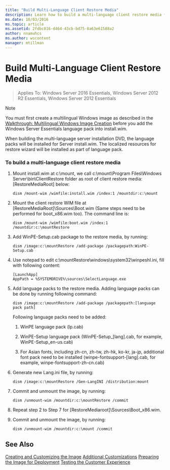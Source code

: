 ```yaml
---
title: "Build Multi-Language Client Restore Media"
description: Learn how to build a multi-language client restore media for Windows Server Essentials.
ms.date: 10/03/2016
ms.topic: article
ms.assetid: 2fdbc016-d464-43cb-bd75-8a63e61588a2
author: nnamuhcs
ms.author: wscontent
manager: mtillman
---
```


# Build Multi-Language Client Restore Media

>Applies To: Windows Server 2016 Essentials, Windows Server 2012 R2 Essentials, Windows Server 2012 Essentials

> [!NOTE]
>  You must first create a multilingual Windows image as described in the [Walkthrough: Multilingual Windows Image Creation](/previous-versions/windows/it-pro/windows-8.1-and-8/jj126995(v=win.10)) before you add the Windows Server Essentials language pack into install.wim.

 When building the multi-language server installation DVD, the language packs will be installed for Server install.wim. The localized resources for restore wizard will be installed as part of language pack.

### To build a multi-language client restore media

1.  Mount install.wim at c:\mount, we call c:\mount\Program Files\Windows Server\bin\ClientRestore folder as root of client restore media: [RestoreMediaRoot] below:

    ```
    dism /mount-wim /wimfile:install.wim /index:1 /mountdir:c:\mount
    ```

2.  Mount the client restore WIM file at [RestoreMediaRoot]\Sources\Boot.wim (Same steps need to be performed for boot_x86.wim too). The command line is:

    ```
    dism /mount-wim /wimfile:boot.wim /index:1 /mountdir:c:\mountRestore
    ```

3.  Add WinPE-Setup.cab package to the restore media, by running:

    ```
    dism /image:c:\mountRestore /add-package /packagepath:WinPE-Setup.cab
    ```

4.  Use notepad to edit c:\mountRestore\windows\system32\winpeshl.ini, fill with following content:

    ```
    [LaunchApp]
    AppPath = %SYSTEMDRIVE%\sources\SelectLanguage.exe
    ```

5.  Add language packs to the restore media. Adding language packs can be done by running following command:

    ```
    dism /image:c:\mountRestore /add-package /packagepath:[language pack path]
    ```

     Following language packs need to be added:

    1.  WinPE language pack (lp.cab)

    2.  WinPE-Setup language pack (WinPE-Setup_[lang].cab, for example, WinPE-Setup_en-us.cab)

    3.  For Asian fonts, including zh-cn, zh-tw, zh-hk, ko-kr, ja-jp, additional font pack need to be installed (winpe-fontsupport-[lang].cab, for example, winpe-fontsupport-zh-cn.cab)

6.  Generate new Lang.ini file, by running:

    ```
    dism /image:c:\mountRestore /Gen-LangINI /distribution:mount
    ```

7.  Commit and unmount the image, by running:

    ```
    dism /unmount-wim /mountdir:c:\mountRestore /commit
    ```

8.  Repeat step 2 to Step 7 for [RestoreMediaroot]\Sources\Boot_x86.wim.

9. Commit and unmount the image, by running:

    ```
    dism /unmount-wim /mountdir:c:\mount /commit
    ```

## See Also

 [Creating and Customizing the Image](Creating-and-Customizing-the-Image.md)
 [Additional Customizations](Additional-Customizations.md)
 [Preparing the Image for Deployment](Preparing-the-Image-for-Deployment.md)
 [Testing the Customer Experience](Testing-the-Customer-Experience.md)
